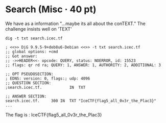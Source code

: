 # Search (Misc · 40 pt)

We have as a information "...maybe its all about the conTEXT." The challenge insists well  on 'TEXT'

```
dig -t txt search.icec.tf

; <<>> DiG 9.9.5-9+deb8u6-Debian <<>> -t txt search.icec.tf
;; global options: +cmd
;; Got answer:
;; ->>HEADER<<- opcode: QUERY, status: NOERROR, id: 15523
;; flags: qr rd ra; QUERY: 1, ANSWER: 1, AUTHORITY: 2, ADDITIONAL: 3

;; OPT PSEUDOSECTION:
; EDNS: version: 0, flags:; udp: 4096
;; QUESTION SECTION:
;search.icec.tf.			IN	TXT

;; ANSWER SECTION:
search.icec.tf.		300	IN	TXT	"IceCTF{flag5_all_0v3r_the_Plac3}"
...
```

The flag is : IceCTF{flag5_all_0v3r_the_Plac3}
